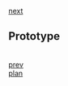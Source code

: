 <a href="04.md">next</a>

<h2>Prototype</h2>

<div>
</div>

<br/>
<a href="02.md">prev</a>
<br/>
<a href="00.md">plan</a>
